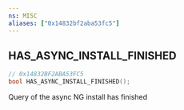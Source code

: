 ```yaml
---
ns: MISC
aliases: ["0x14832bf2aba53fc5"]
---
```

## HAS_ASYNC_INSTALL_FINISHED

```c
// 0x14832BF2ABA53FC5
bool HAS_ASYNC_INSTALL_FINISHED();
```

Query of the async NG install has finished

